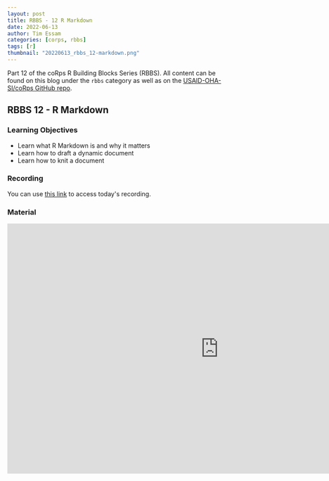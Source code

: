 ```yaml
---
layout: post
title: RBBS - 12 R Markdown
date: 2022-06-13
author: Tim Essam
categories: [corps, rbbs]
tags: [r]
thumbnail: "20220613_rbbs_12-markdown.png"
---
```


Part 12 of the coRps R Building Blocks Series (RBBS). All content can be found on this blog under the `rbbs` category as well as on the [USAID-OHA-SI/coRps GitHub repo](https://github.com/USAID-OHA-SI/coRps).

## RBBS 12 - R Markdown

### Learning Objectives
  - Learn what R Markdown is and why it matters
  - Learn how to draft a dynamic document
  - Learn how to knit a document

### Recording
You can use [this link](https://drive.google.com/file/d/1bICxJN_7x2ZaMT8xDCCB6rOTV5nwjBit/view?usp=sharing) to access today's recording.

### Material

<iframe src="https://docs.google.com/presentation/d/e/2PACX-1vSQOpJR3kNyu2h4p9jBFwCjdnigvHXYM4hUVG1XGiPojzu--UHlWxd2N5EqwsqVjnLQR0B2ud7LsiCf/embed?start=false&loop=false&delayms=3000" frameborder="0" width="960" height="569" allowfullscreen="true" mozallowfullscreen="true" webkitallowfullscreen="true"></iframe>